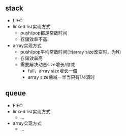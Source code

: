 ## stack
- LIFO
- linked list实现方式
  - push/pop都是常数时间
  - 存储效率不高
- array实现方式
  - push/pop平均常数时间(当array size改变时，为N)
  - 存储效率高
  - 需要解决动态size增长/缩减
    - full，array size增长一倍
    - array size缩减一半当只有1/4满时

## queue
- FIFO
- linked list实现方式
    - ...
- array实现方式
  - ...
